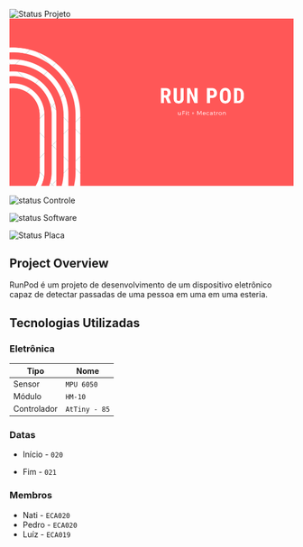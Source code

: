 ![Status Projeto](https://img.shields.io/badge/Status-Cancelado-red)
![](./Documentação/img/RUN_POD.png)

![status Controle](https://img.shields.io/badge/Controle-N%C3%A3o%20Passou%20Nos%20Testes-critical)

![status Software](https://img.shields.io/badge/Software-N%C3%A3o%20Passou%20Nos%20Testes-critical)

![Status Placa](https://img.shields.io/badge/Placa-N%C3%A3o%20Testada-red)
## Project Overview 
RunPod é um projeto de desenvolvimento de um dispositivo eletrônico capaz de detectar passadas de uma pessoa em uma 
em uma esteria.

## Tecnologias Utilizadas

### Eletrônica
|Tipo                  |             Nome|
|----------------------|------------------|
|  Sensor  | `MPU 6050`  |
|  Módulo    |   `HM-10`|
|  Controlador        |  `AtTiny - 85` |

### Datas 
- Início - `020`

- Fim - `021`

### Membros
- Nati - `ECA020`
- Pedro - `ECA020`
- Luíz - `ECA019`
